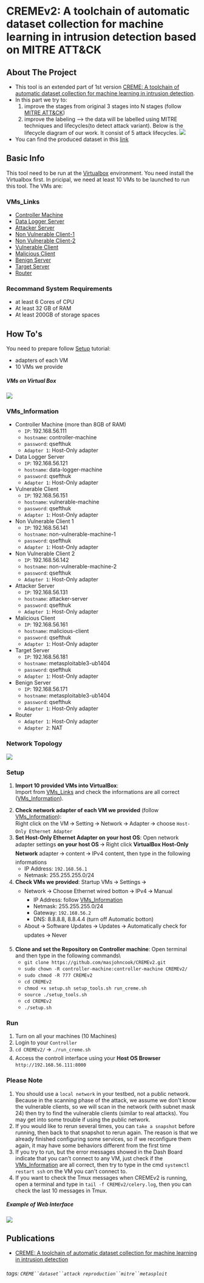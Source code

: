 # CREMEv2: A toolchain of automatic dataset collection for machine learning in intrusion detection based on MITRE ATT&CK

<!-- ABOUT THE PROJECT -->
## About The Project

* This tool is an extended part of 1st version [CREME: A toolchain of automatic dataset collection for machine learning in intrusion detection](https://github.com/buihuukhoi/CREME).
* In this part we try to:
  1. improve the stages from original 3 stages into N stages (follow [MITRE ATT&CK](https://attack.mitre.org/))
  2. improve the labeling --> the data will be labelled using MITRE techniques and lifecycles(to detect attack variant). Below is the lifecycle diagram of our work. It consist of 5 attack lifecycles.
  ![](https://i.imgur.com/s1eDHsA.png)
* You can find the produced dataset in this [link](https://www.kaggle.com/datasets/masjohncook/cremev2-datasets)


## Basic Info
This tool need to be run at the [Virtualbox](https://www.virtualbox.org/wiki/Downloads) environment. You need install the Virtualbox first. In pricipal, we need at least 10 VMs to be launched to run this tool. The VMs are:

### VMs_Links
  * [Controller Machine](https://drive.google.com/file/d/1aHisxaHL1JHYYLv4LvaStH49MnnuPRaM/view?usp=share_link)
  * [Data Logger Server](https://drive.google.com/file/d/1Te956b7an7L5OZtw0ExVE4PTEV2SMS-b/view?usp=share_link)
  * [Attacker Server](https://drive.google.com/file/d/1HOgcm4hlBVtY0Pm5k1FJqCQTl07xEa54/view?usp=share_link)
  * [Non Vulnerable Client-1](https://drive.google.com/file/d/12-_wCz9WlQjNDIwZvszhRr3vXogQcAUb/view?usp=share_link)
  * [Non Vulnerable Client-2](https://drive.google.com/file/d/1VdcCpduMuOxARObRdnU2k8WU5_IuQT_3/view?usp=share_link)
  * [Vulnerable Client](https://drive.google.com/file/d/16s0dhsI-WhaT_wVgm6bTpj6ACIVjgM-a/view?usp=share_link)
  * [Malicious Client](https://drive.google.com/file/d/16mna92JicmON-wnvM0aTLv0d88HAH1AP/view?usp=share_link)
  * [Benign Server](https://drive.google.com/file/d/13YPXrt9gBUDPPJrltrA9G8bBL7Vhb86u/view?usp=share_link)
  * [Target Server](https://drive.google.com/file/d/19D71afVxUCD6znmjp2pkLhbhmryVMYGz/view?usp=share_link)
  * [Router](https://drive.google.com/file/d/1CDvmoykL0XVc5Kp4k43CLyGVmTQRuWZk/view?usp=share_link)


### Recommand System Requirements
* at least 6 Cores of CPU
* At least 32 GB of RAM
* At least 200GB of storage spaces



<!-- GETTING STARTED -->
## How To's
You need to prepare follow [Setup](#Setup) tutorial:
  * adapters of each VM
  * 10 VMs we provide

##### VMs on Virtual Box
![](https://i.imgur.com/R4FWhjS.png)

### VMs_Information
* Controller Machine (more than 8GB of RAM)
  * `IP`: 192.168.56.111
  * `hostname`: controller-machine
  * `password`: qsefthuk
  * `Adapter 1`: Host-Only adapter
* Data Logger Server
  * `IP`: 192.168.56.121
  * `hostname`: data-logger-machine
  * `password`: qsefthuk
  * `Adapter 1`: Host-Only adapter
* Vulnerable Client
  * `IP`: 192.168.56.151
  * `hostname`: vulnerable-machine
  * `password`: qsefthuk
  * `Adapter 1`: Host-Only adapter
* Non Vulnerable Client 1
  * `IP`: 192.168.56.141
  * `hostname`: non-vulnerable-machine-1
  * `password`: qsefthuk
  * `Adapter 1`: Host-Only adapter
* Non Vulnerable Client 2
  * `IP`: 192.168.56.142
  * `hostname`: non-vulnerable-machine-2
  * `password`: qsefthuk
  * `Adapter 1`: Host-Only adapter
* Attacker Server
   * `IP`: 192.168.56.131
   * `hostname`: attacker-server
   * `password`: qsefthuk
   * `Adapter 1`: Host-Only adapter
* Malicious Client
   * `IP`: 192.168.56.161
   * `hostname`: malicious-client
   * `password`: qsefthuk
   * `Adapter 1`: Host-Only adapter
* Target Server
  * `IP`: 192.168.56.181
  * `hostname`: metasploitable3-ub1404
  * `password`: qsefthuk
  * `Adapter 1`: Host-Only adapter
* Benign Server
  * `IP`: 192.168.56.171
  * `hostname`: metasploitable3-ub1404
  * `password`: qsefthuk
  * `Adapter 1`: Host-Only adapter
* Router
  * `Adapter 1`: Host-Only adapter
  * `Adapter 2`: NAT

### Network Topology
![](https://i.imgur.com/pLAkRIy.jpg)

### Setup
<!-- 1. `Create a Nat network`:\
    Open VirtualBox 🡪 File 🡪 Preferences… 🡪 Network 🡪 Add a new NatNetwork 🡪 Right click on the new network 🡪 Edit NAT Network 🡪 Update Network CIDR to 192.168.56.0/24 🡪 OK 🡪 OK -->
1. **Import 10 provided VMs into VirtualBox**:\
    Import from [VMs_Links](#VMs_Links) and check the informations are all correct ([VMs_Information](#VMs_Information)).
<!-- 2. **Install the 5 VMs we didn't provide**:\
    OS version should be [Ubuntu 20.04(server/desktop)](https://ubuntu.com/download). Create hostname and password follow [VMs_Information](#VMs_Information). -->
2. **Check network adapter of each VM we provided** (follow [VMs_Information](#VMs_Information)):\
    Right click on the VM 🡪 Setting 🡪 Network 🡪 Adapter 🡪 choose `Host-Only Ethernet Adapter`
3. **Set Host-Only Ethernet Adapter on your host OS**: Open network adapter settings **on your host OS** 🡪 Right click **VirtualBox Host-Only Network** adapter 🡪 content 🡪 IPv4 content, then type in the following informations
    * IP Address: `192.168.56.1`
    * Netmask: 255.255.255.0/24
4. **Check VMs we provided**: Startup VMs 🡪 Settings 🡪
    * Network 🡪 Choose Ethernet wired botton 🡪 IPv4 🡪 Manual
        * IP Address: follow [VMs_Information](#VMs_Information)
        * Netmask: 255.255.255.0/24
        * Gateway: `192.168.56.2`
        * DNS: 8.8.8.8, 8.8.4.4 (turn off Automatic botton)
    * About 🡪 Software Updates 🡪 Updates 🡪 Automatically check for updates 🡪 Never
<!-- 5. **Continue to set the 5 VMs you created**: Open terminal and type in the following commands\
    `sudo passwd root`, then set the password to **qsefthuk** 🡪\
    `sudo apt update` 🡪 `sudo apt install openssh-server vim -y` 🡪\
    `sudo vim /etc/ssh/sshd_config`, then find the line contains **PermitRootLogin**, Updates it to `PermitRootLogin yes` 🡪 save and quit 🡪\
    `systemctl restart sshd` -->
5. **Clone and set the Repository on Controller machine**: Open terminal and then type in the following commands\
    * `git clone https://github.com/masjohncook/CREMEv2.git`
    * `sudo chown -R controller-machine:controller-machine CREMEv2/`
    * `sudo chmod -R 777 CREMEv2`
    * `cd CREMEv2`
    * `chmod +x setup.sh setup_tools.sh run_creme.sh`
    * `source ./setup_tools.sh`
    * `cd CREMEv2`
    * `./setup.sh`

### Run
1. Turn on all your machines (10 Machines)
2. Login to your `Controller`
3. `cd CREMEv2/` 🡪 `./run_creme.sh`
4. Access the controll interface using your **Host OS Browser** `http://192.168.56.111:8000`

### Please Note
1. You should use a `local network` in your testbed, not a public network. Because in the scanning phase of the attack, we assume we don't know the vulnerable clients, so we will scan in the network (with subnet mask 24) then try to find the vulnerable clients (similar to real attacks). You may get into some trouble if using the public network.
2. If you would like to rerun several times, you can `take a snapshot` before running, then back to that snapshot to rerun again. The reason is that we already finished configuring some services, so if we reconfigure them again, it may have some behaviors different from the first time
3. If you try to run, but the error messages showed in the Dash Board indicate that you can't connect to any VM, just check if the [VMs_Information](#VMs_Information) are all correct, then try to type in the cmd `systemctl restart ssh` on the VM you can't connect to.
4. If you want to check the Tmux messages when CREMEv2 is running, open a terminal and type in `tail -f CREMEv2/celery.log`, then you can check the last 10 messages in Tmux.

##### Example of Web Interface
![](https://i.imgur.com/5xTMXRn.png)

<!-- Dataset -->
<!--## Generated Dataset

The dataset can be found at [here](https://drive.google.com/drive/folders/1bEsx64H2vogJKgI_OTVQ8n71VahtLxz5?usp=sharing)-->

## Publications
* [CREME: A toolchain of automatic dataset collection for machine learning in intrusion detection](https://www.sciencedirect.com/science/article/abs/pii/S1084804521002137)

###### tags: `CREME``dataset``attack reproduction``mitre``metasploit`